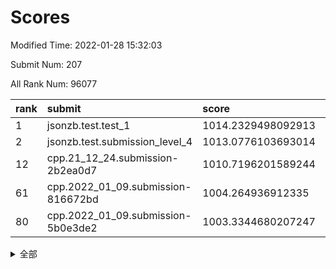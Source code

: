 # Scores

Modified Time: 2022-01-28 15:32:03

Submit Num: 207

All Rank Num: 96077

| rank |               submit               |       score        |       sigma        | pk_num |
| :--- | :--------------------------------- | :----------------- | :----------------- | :----- |
| 1    | jsonzb.test.test_1                 | 1014.2329498092913 | 0.8149378773250014 | 1859   |
| 2    | jsonzb.test.submission_level_4     | 1013.0776103693014 | 0.7812787657707148 | 1857   |
| 12   | cpp.21_12_24.submission-2b2ea0d7   | 1010.7196201589244 | 0.7530131565293395 | 1854   |
| 61   | cpp.2022_01_09.submission-816672bd | 1004.264936912335  | 0.7215052591539913 | 1856   |
| 80   | cpp.2022_01_09.submission-5b0e3de2 | 1003.3344680207247 | 0.7110702791644773 | 1860   |


<details>
<summary>全部</summary>

| rank |                 submit                 |       score        |       sigma        | pk_num |
| :--- | :------------------------------------- | :----------------- | :----------------- | :----- |
| 1    | jsonzb.test.test_1                     | 1014.2329498092913 | 0.8149378773250014 | 1859   |
| 2    | jsonzb.test.submission_level_4         | 1013.0776103693014 | 0.7812787657707148 | 1857   |
| 3    | gobigger.level_3.submission_level_3_9  | 1012.3035704773682 | 0.775260469952814  | 1854   |
| 4    | gobigger.level_3.submission_level_3_5  | 1011.8501110913484 | 0.7825475874189393 | 1859   |
| 5    | gobigger.level_3.submission_level_3_27 | 1011.4093348100845 | 0.7403070163079611 | 1857   |
| 6    | gobigger.level_3.submission_level_3_31 | 1011.3332814144298 | 0.7746415562853247 | 1862   |
| 7    | gobigger.level_3.submission_level_3_13 | 1011.1990552783752 | 0.7572004767108439 | 1857   |
| 8    | gobigger.level_3.submission_level_3_39 | 1010.9328475212538 | 0.758846667148221  | 1850   |
| 9    | gobigger.level_3.submission_level_3_17 | 1010.9006889955082 | 0.7806992690302375 | 1858   |
| 10   | gobigger.level_3.submission_level_3_0  | 1010.815549076597  | 0.7429651956671711 | 1855   |
| 11   | gobigger.level_3.submission_level_3_25 | 1010.8127324250896 | 0.7625638665097054 | 1859   |
| 12   | cpp.21_12_24.submission-2b2ea0d7       | 1010.7196201589244 | 0.7530131565293395 | 1854   |
| 13   | gobigger.level_3.submission_level_3_21 | 1010.5934635450956 | 0.7591884579720248 | 1857   |
| 14   | gobigger.level_3.submission_level_3_2  | 1010.4328926576933 | 0.7561656656538964 | 1856   |
| 15   | gobigger.level_3.submission_level_3_42 | 1010.319092100498  | 0.7825546338228242 | 1857   |
| 16   | gobigger.level_3.submission_level_3_16 | 1010.1304556015742 | 0.767235678682014  | 1852   |
| 17   | gobigger.level_3.submission_level_3_8  | 1010.0488838925822 | 0.7540402290908712 | 1860   |
| 18   | gobigger.level_3.submission_level_3_32 | 1009.9745117604288 | 0.767796846130745  | 1858   |
| 19   | gobigger.level_3.submission_level_3_4  | 1009.8918159538408 | 0.7561410413985316 | 1858   |
| 20   | gobigger.level_3.submission_level_3_6  | 1009.75901559624   | 0.7583931308237529 | 1857   |
| 21   | gobigger.level_3.submission_level_3_40 | 1009.7501940038443 | 0.7486238711277818 | 1865   |
| 22   | gobigger.level_3.submission_level_3_10 | 1009.7297948216307 | 0.7393407208497771 | 1857   |
| 23   | gobigger.level_3.submission_level_3_37 | 1009.7147615761218 | 0.7622683095613563 | 1858   |
| 24   | gobigger.level_3.submission_level_3_45 | 1009.7138622478379 | 0.7617047044448806 | 1854   |
| 25   | gobigger.level_3.submission_level_3_43 | 1009.667231147336  | 0.7556896931878594 | 1859   |
| 26   | gobigger.level_3.submission_level_3_34 | 1009.6519537762312 | 0.7654426402136488 | 1856   |
| 27   | gobigger.level_3.submission_level_3_38 | 1009.6397092543662 | 0.7639106716967111 | 1857   |
| 28   | gobigger.level_3.submission_level_3_22 | 1009.6293248348667 | 0.751956281986067  | 1855   |
| 29   | gobigger.level_3.submission_level_3_11 | 1009.6009725136613 | 0.7501009873386161 | 1861   |
| 30   | gobigger.level_3.submission_level_3_47 | 1009.5910240685882 | 0.732349011090987  | 1864   |
| 31   | gobigger.level_3.submission_level_3_49 | 1009.5877783795972 | 0.7604851540973315 | 1857   |
| 32   | gobigger.level_3.submission_level_3_7  | 1009.5775931447472 | 0.7527157498846694 | 1850   |
| 33   | gobigger.level_3.submission_level_3_18 | 1009.560115953185  | 0.7606673560608428 | 1859   |
| 34   | gobigger.level_3.submission_level_3_20 | 1009.5547136323642 | 0.7613327879577031 | 1858   |
| 35   | gobigger.level_3.submission_level_3_29 | 1009.5119617877771 | 0.7499189181254672 | 1855   |
| 36   | gobigger.level_3.submission_level_3_12 | 1009.4759894870607 | 0.7488126969308165 | 1862   |
| 37   | gobigger.level_3.submission_level_3_19 | 1009.4446767412121 | 0.7454129154174298 | 1855   |
| 38   | gobigger.level_3.submission_level_3_30 | 1009.4280879693175 | 0.7449642462747275 | 1861   |
| 39   | gobigger.level_3.submission_level_3_28 | 1009.3855021032305 | 0.7380159660885    | 1859   |
| 40   | gobigger.level_3.submission_level_3_3  | 1009.2134646983756 | 0.7598557887980852 | 1853   |
| 41   | gobigger.level_3.submission_level_3_26 | 1009.1978816872153 | 0.7488553798092027 | 1851   |
| 42   | gobigger.level_3.submission_level_3_24 | 1009.0866490462264 | 0.74358465262933   | 1862   |
| 43   | gobigger.level_3.submission_level_3_14 | 1008.9850601129807 | 0.7614947241600948 | 1862   |
| 44   | gobigger.level_3.submission_level_3_36 | 1008.9477093833689 | 0.7451295517734915 | 1859   |
| 45   | gobigger.level_3.submission_level_3_23 | 1008.9302450152836 | 0.736116853480213  | 1860   |
| 46   | gobigger.level_3.submission_level_3_1  | 1008.7556148527137 | 0.7343969612476361 | 1859   |
| 47   | gobigger.level_3.submission_level_3_15 | 1008.6772176650155 | 0.7416040179483939 | 1858   |
| 48   | gobigger.level_3.submission_level_3_35 | 1008.6756326577204 | 0.7626321148582214 | 1862   |
| 49   | gobigger.level_3.submission_level_3_41 | 1008.6656062834404 | 0.7545062973419553 | 1852   |
| 50   | gobigger.level_3.submission_level_3_44 | 1008.5229919653444 | 0.7436461577957826 | 1857   |
| 51   | gobigger.level_3.submission_level_3_48 | 1008.5131028009027 | 0.7498038954817016 | 1855   |
| 52   | gobigger.level_3.submission_level_3_46 | 1007.9282910560083 | 0.7197751492526668 | 1860   |
| 53   | gobigger.level_3.submission_level_3_33 | 1007.8480344303447 | 0.7471370401694423 | 1857   |
| 54   | gobigger.level_1.submission_level_1_32 | 1005.5314770950881 | 0.7258303674570987 | 1852   |
| 55   | gobigger.level_1.submission_level_1_45 | 1004.8636795173845 | 0.7118659658341197 | 1855   |
| 56   | gobigger.level_1.submission_level_1_5  | 1004.7450974049005 | 0.7130038377885423 | 1853   |
| 57   | gobigger.level_1.submission_level_1_3  | 1004.46776284592   | 0.7199246119024877 | 1855   |
| 58   | gobigger.level_1.submission_level_1_21 | 1004.4106473601208 | 0.7277304455003402 | 1857   |
| 59   | gobigger.level_1.submission_level_1_6  | 1004.344134390681  | 0.7235393272427395 | 1856   |
| 60   | gobigger.level_1.submission_level_1_0  | 1004.3080936021482 | 0.7250467010975259 | 1857   |
| 61   | cpp.2022_01_09.submission-816672bd     | 1004.264936912335  | 0.7215052591539913 | 1856   |
| 62   | gobigger.level_1.submission_level_1_20 | 1004.1779793128046 | 0.7330562251092667 | 1862   |
| 63   | gobigger.level_1.submission_level_1_24 | 1004.1363445950838 | 0.7122745191844068 | 1858   |
| 64   | gobigger.level_1.submission_level_1_39 | 1004.1123469091245 | 0.7260285862754555 | 1859   |
| 65   | gobigger.level_1.submission_level_1_16 | 1004.0241006741754 | 0.7198568898636497 | 1854   |
| 66   | gobigger.level_1.submission_level_1_11 | 1003.9600047792824 | 0.7127630909788142 | 1852   |
| 67   | gobigger.level_1.submission_level_1_13 | 1003.892537353869  | 0.711024741875668  | 1856   |
| 68   | gobigger.level_1.submission_level_1_48 | 1003.8378663856505 | 0.720367295885141  | 1859   |
| 69   | gobigger.level_1.submission_level_1_49 | 1003.7907814801906 | 0.7205888074978111 | 1862   |
| 70   | gobigger.level_1.submission_level_1_17 | 1003.7701075672472 | 0.7140723561789621 | 1854   |
| 71   | gobigger.level_1.submission_level_1_28 | 1003.6636536377331 | 0.7177467162918268 | 1856   |
| 72   | gobigger.level_1.submission_level_1_34 | 1003.5250417277348 | 0.70793088536805   | 1859   |
| 73   | gobigger.level_1.submission_level_1_15 | 1003.4806121962881 | 0.7049187155088606 | 1857   |
| 74   | gobigger.level_1.submission_level_1_7  | 1003.4805647478425 | 0.7096724912401604 | 1853   |
| 75   | gobigger.level_1.submission_level_1_18 | 1003.4529032029488 | 0.7186173024465877 | 1857   |
| 76   | gobigger.level_1.submission_level_1_8  | 1003.4377992049239 | 0.7203823435848054 | 1857   |
| 77   | gobigger.level_1.submission_level_1_36 | 1003.380032650444  | 0.709096858224236  | 1857   |
| 78   | gobigger.level_1.submission_level_1_22 | 1003.3691896777439 | 0.7207895308555906 | 1858   |
| 79   | gobigger.level_1.submission_level_1_29 | 1003.3558859994754 | 0.7150688472374008 | 1856   |
| 80   | cpp.2022_01_09.submission-5b0e3de2     | 1003.3344680207247 | 0.7110702791644773 | 1860   |
| 81   | gobigger.level_1.submission_level_1_42 | 1003.2717831550713 | 0.7173919420420343 | 1857   |
| 82   | gobigger.level_1.submission_level_1_2  | 1003.2680182114486 | 0.714210658598091  | 1860   |
| 83   | gobigger.level_1.submission_level_1_9  | 1003.2471973303997 | 0.7153742543881645 | 1852   |
| 84   | gobigger.level_1.submission_level_1_12 | 1003.1748392193716 | 0.7186327665702216 | 1853   |
| 85   | gobigger.level_1.submission_level_1_33 | 1003.0634685696526 | 0.7135424217922393 | 1851   |
| 86   | gobigger.level_1.submission_level_1_35 | 1002.9761521072614 | 0.7156245812029743 | 1861   |
| 87   | gobigger.level_1.submission_level_1_1  | 1002.9742353673205 | 0.7146434151239877 | 1858   |
| 88   | gobigger.level_1.submission_level_1_41 | 1002.9486314657912 | 0.7149343879119231 | 1862   |
| 89   | gobigger.level_1.submission_level_1_27 | 1002.9476617160415 | 0.7072490295668827 | 1854   |
| 90   | gobigger.level_1.submission_level_1_37 | 1002.86081790156   | 0.7127419560835995 | 1856   |
| 91   | gobigger.level_1.submission_level_1_31 | 1002.8271002468533 | 0.7176068060408609 | 1856   |
| 92   | gobigger.level_1.submission_level_1_43 | 1002.7809129414733 | 0.7104556395678413 | 1856   |
| 93   | gobigger.level_1.submission_level_1_46 | 1002.7343416858638 | 0.7036982244027375 | 1849   |
| 94   | gobigger.level_1.submission_level_1_25 | 1002.7284658013492 | 0.7163137243149171 | 1853   |
| 95   | gobigger.level_1.submission_level_1_30 | 1002.6893922787897 | 0.7096197209812719 | 1854   |
| 96   | gobigger.level_1.submission_level_1_44 | 1002.6276485503976 | 0.7163846031978961 | 1859   |
| 97   | gobigger.level_1.submission_level_1_26 | 1002.6085207264406 | 0.7186104971075343 | 1855   |
| 98   | gobigger.level_1.submission_level_1_40 | 1002.5339517098605 | 0.7081970675616991 | 1859   |
| 99   | gobigger.level_1.submission_level_1_14 | 1002.3490589128256 | 0.7196492823649849 | 1849   |
| 100  | gobigger.level_1.submission_level_1_19 | 1002.2484427014549 | 0.7080067835191032 | 1857   |
| 101  | gobigger.level_1.submission_level_1_23 | 1002.1817700801759 | 0.7234879763657516 | 1857   |
| 102  | gobigger.level_1.submission_level_1_10 | 1002.1470577270699 | 0.7234163261830932 | 1858   |
| 103  | gobigger.level_1.submission_level_1_4  | 1002.0212358384915 | 0.7148822473625448 | 1859   |
| 104  | gobigger.level_1.submission_level_1_47 | 1001.8654534742407 | 0.7100416719191216 | 1858   |
| 105  | gobigger.level_1.submission_level_1_38 | 1001.2220773211806 | 0.7096891509041285 | 1855   |
| 106  | gobigger.random.submission_random_28   | 997.5524692686867  | 0.704140490403774  | 1855   |
| 107  | gobigger.random.submission_random_14   | 997.2663997233769  | 0.7015662693644903 | 1855   |
| 108  | gobigger.random.submission_random_39   | 997.2359045724992  | 0.7094063884505277 | 1858   |
| 109  | gobigger.random.submission_random_37   | 997.0602744283486  | 0.7090452712220909 | 1858   |
| 110  | gobigger.random.submission_random_27   | 997.0291895320477  | 0.7104379299964673 | 1854   |
| 111  | gobigger.random.submission_random_45   | 997.0140966463446  | 0.7059113561561116 | 1860   |
| 112  | gobigger.random.submission_random_10   | 996.7903477637273  | 0.7066824874742456 | 1859   |
| 113  | gobigger.random.submission_random_29   | 996.6791583493122  | 0.7267951789126538 | 1851   |
| 114  | gobigger.random.submission_random_41   | 996.6762749007133  | 0.7074637895701011 | 1856   |
| 115  | gobigger.random.submission_random_18   | 996.6535968690531  | 0.7086887939135014 | 1854   |
| 116  | gobigger.random.submission_random_11   | 996.6163867754002  | 0.709797719789936  | 1858   |
| 117  | gobigger.random.submission_random_9    | 996.4830502053073  | 0.7190804268725246 | 1857   |
| 118  | gobigger.random.submission_random_6    | 996.4679023646622  | 0.7083927462162156 | 1859   |
| 119  | gobigger.random.submission_random_5    | 996.4189626418308  | 0.7164508779022549 | 1858   |
| 120  | gobigger.random.submission_random_21   | 996.4095709561396  | 0.7089496836735986 | 1855   |
| 121  | gobigger.random.submission_random_38   | 996.3867135093853  | 0.7043916172018932 | 1854   |
| 122  | gobigger.random.submission_random_16   | 996.3540730414119  | 0.7083310998376116 | 1854   |
| 123  | gobigger.random.submission_random_0    | 996.3347140319469  | 0.7099199368594559 | 1861   |
| 124  | gobigger.random.submission_random_34   | 996.2424352459303  | 0.7119270934594487 | 1860   |
| 125  | gobigger.random.submission_random_23   | 996.2165854008505  | 0.7224324976387961 | 1854   |
| 126  | gobigger.random.submission_random_48   | 996.1795322917523  | 0.7111822246192019 | 1856   |
| 127  | gobigger.random.submission_random_17   | 996.1748222147093  | 0.7143620257643647 | 1856   |
| 128  | gobigger.random.submission_random_40   | 996.1464412852644  | 0.7099158824692324 | 1860   |
| 129  | gobigger.random.submission_random_12   | 996.0472177700312  | 0.7057445288964572 | 1850   |
| 130  | gobigger.random.submission_random_30   | 996.0434842921755  | 0.7092979174586473 | 1857   |
| 131  | gobigger.random.submission_random_46   | 995.9252574361605  | 0.7242461346020374 | 1857   |
| 132  | gobigger.random.submission_random_49   | 995.88332072015    | 0.7136010171071917 | 1856   |
| 133  | gobigger.random.submission_random_26   | 995.863651010004   | 0.7020406737047356 | 1854   |
| 134  | gobigger.random.submission_random_36   | 995.793107270209   | 0.7095786913003486 | 1857   |
| 135  | gobigger.random.submission_random_19   | 995.6865281716014  | 0.7162182545601826 | 1851   |
| 136  | gobigger.random.submission_random_43   | 995.6038956729234  | 0.7127072730995839 | 1856   |
| 137  | gobigger.random.submission_random_8    | 995.5780240263509  | 0.7178350881322245 | 1852   |
| 138  | gobigger.random.submission_random_42   | 995.5575348104311  | 0.6972772993093086 | 1857   |
| 139  | gobigger.random.submission_random_31   | 995.5253552294085  | 0.7152617742476746 | 1858   |
| 140  | gobigger.random.submission_random_35   | 995.4985925283967  | 0.7144259403979402 | 1859   |
| 141  | gobigger.random.submission_random_24   | 995.4514816313705  | 0.7218490474185437 | 1856   |
| 142  | gobigger.random.submission_random_44   | 995.3956754566391  | 0.715928367963685  | 1855   |
| 143  | gobigger.random.submission_random_7    | 995.3699639673183  | 0.7249266187552925 | 1859   |
| 144  | gobigger.random.submission_random_4    | 995.2242419220113  | 0.7283828621862146 | 1862   |
| 145  | gobigger.random.submission_random_25   | 995.0941019814952  | 0.7106042310613055 | 1859   |
| 146  | gobigger.random.submission_random_1    | 995.0828005839464  | 0.6989460689197017 | 1854   |
| 147  | gobigger.random.submission_random_2    | 995.0770749270229  | 0.701179464138234  | 1857   |
| 148  | gobigger.random.submission_random_22   | 995.0750801273018  | 0.7222719953079513 | 1859   |
| 149  | gobigger.random.submission_random_33   | 994.9776596898461  | 0.719231722834583  | 1856   |
| 150  | gobigger.random.submission_random_15   | 994.9561619866038  | 0.7226813319225753 | 1855   |
| 151  | gobigger.random.submission_random_3    | 994.8822511358275  | 0.70284900248925   | 1854   |
| 152  | gobigger.random.submission_random_32   | 994.8604987519692  | 0.7272569022450751 | 1854   |
| 153  | gobigger.random.submission_random_47   | 994.826162309653   | 0.7165739874217874 | 1854   |
| 154  | gobigger.random.submission_random_20   | 994.81575296063    | 0.7142274398201522 | 1862   |
| 155  | gobigger.random.submission_random_13   | 994.8001456745777  | 0.7202005051178975 | 1859   |
| 156  | gobigger.level_2.submission_level_2_25 | 994.3554051896698  | 0.7358243962562506 | 1861   |
| 157  | gobigger.level_2.submission_level_2_40 | 993.6835838830563  | 0.7217067338727856 | 1859   |
| 158  | gobigger.level_2.submission_level_2_10 | 993.5105147647904  | 0.7447566121909281 | 1857   |
| 159  | gobigger.level_2.submission_level_2_46 | 993.4424635488044  | 0.7354458377805708 | 1857   |
| 160  | gobigger.level_2.submission_level_2_22 | 993.4210014944141  | 0.7314465489633909 | 1858   |
| 161  | gobigger.level_2.submission_level_2_26 | 993.3381522570891  | 0.7287621861205249 | 1856   |
| 162  | gobigger.level_2.submission_level_2_32 | 993.3231273926749  | 0.7385723905004012 | 1860   |
| 163  | gobigger.level_2.submission_level_2_23 | 993.2694469726362  | 0.7277065033162666 | 1854   |
| 164  | gobigger.level_2.submission_level_2_17 | 993.2576406753566  | 0.7353731406341274 | 1855   |
| 165  | gobigger.level_2.submission_level_2_19 | 993.2547021501786  | 0.7466628418753551 | 1854   |
| 166  | gobigger.level_2.submission_level_2_48 | 993.1874507398605  | 0.7604003933318294 | 1862   |
| 167  | gobigger.level_2.submission_level_2_34 | 993.1187686468215  | 0.757449722996173  | 1860   |
| 168  | gobigger.level_2.submission_level_2_16 | 993.0801250018324  | 0.7338525164803972 | 1856   |
| 169  | gobigger.level_2.submission_level_2_0  | 992.9987711248413  | 0.7488519750325255 | 1854   |
| 170  | gobigger.level_2.submission_level_2_3  | 992.8207175112287  | 0.731528242147053  | 1856   |
| 171  | gobigger.level_2.submission_level_2_36 | 992.6918424364876  | 0.7590452415945935 | 1859   |
| 172  | gobigger.level_2.submission_level_2_31 | 992.6875549676522  | 0.733797754185895  | 1855   |
| 173  | gobigger.level_2.submission_level_2_29 | 992.6379588143454  | 0.7457409365486439 | 1857   |
| 174  | gobigger.level_2.submission_level_2_15 | 992.5950473054793  | 0.7786178108915762 | 1852   |
| 175  | gobigger.level_2.submission_level_2_6  | 992.4780332777409  | 0.7599888153927262 | 1855   |
| 176  | gobigger.level_2.submission_level_2_9  | 992.4526446285927  | 0.7359680375932435 | 1857   |
| 177  | gobigger.level_2.submission_level_2_1  | 992.4008758041074  | 0.7430857169690072 | 1857   |
| 178  | gobigger.level_2.submission_level_2_39 | 992.1551742452766  | 0.7404728911793804 | 1857   |
| 179  | gobigger.level_2.submission_level_2_18 | 992.116457275757   | 0.7543740288779988 | 1854   |
| 180  | gobigger.level_2.submission_level_2_49 | 992.0226894605835  | 0.7666932845467271 | 1855   |
| 181  | gobigger.level_2.submission_level_2_33 | 992.0225491979372  | 0.7420972626139181 | 1851   |
| 182  | gobigger.level_2.submission_level_2_27 | 992.0154751921568  | 0.738481486644425  | 1860   |
| 183  | gobigger.level_2.submission_level_2_2  | 991.9671354729534  | 0.7422456450682489 | 1857   |
| 184  | gobigger.level_2.submission_level_2_14 | 991.9612418502101  | 0.7590696142695128 | 1855   |
| 185  | gobigger.level_2.submission_level_2_30 | 991.8981685276473  | 0.7488659947919774 | 1854   |
| 186  | gobigger.level_2.submission_level_2_35 | 991.8789112612491  | 0.7399659825747598 | 1858   |
| 187  | gobigger.level_2.submission_level_2_4  | 991.8187391758792  | 0.7473134075268653 | 1854   |
| 188  | gobigger.level_2.submission_level_2_37 | 991.7493091729449  | 0.7578374855808623 | 1855   |
| 189  | gobigger.level_2.submission_level_2_43 | 991.69027846162    | 0.749700602065187  | 1856   |
| 190  | gobigger.level_2.submission_level_2_13 | 991.5945667576237  | 0.7579500549710859 | 1857   |
| 191  | gobigger.level_2.submission_level_2_12 | 991.5239367034186  | 0.767484771367195  | 1861   |
| 192  | gobigger.level_2.submission_level_2_41 | 991.5172196248685  | 0.7672083737360547 | 1854   |
| 193  | gobigger.level_2.submission_level_2_8  | 991.4695873942178  | 0.7651721586782844 | 1867   |
| 194  | gobigger.level_2.submission_level_2_42 | 991.4293031479424  | 0.7551198882532446 | 1857   |
| 195  | gobigger.level_2.submission_level_2_21 | 991.257881805382   | 0.7742681236581112 | 1856   |
| 196  | gobigger.level_2.submission_level_2_38 | 991.2021018478117  | 0.7510582017797394 | 1853   |
| 197  | gobigger.level_2.submission_level_2_24 | 991.008489871218   | 0.7681076912257268 | 1853   |
| 198  | gobigger.level_2.submission_level_2_45 | 990.8659042571161  | 0.7443866195632618 | 1853   |
| 199  | gobigger.level_2.submission_level_2_28 | 990.7837754889106  | 0.7507863784617215 | 1852   |
| 200  | gobigger.level_2.submission_level_2_44 | 990.7578572544156  | 0.7605711842355612 | 1855   |
| 201  | gobigger.level_2.submission_level_2_20 | 990.725120146601   | 0.7802373193389642 | 1854   |
| 202  | gobigger.level_2.submission_level_2_5  | 990.6606260723796  | 0.7537374250660365 | 1857   |
| 203  | gobigger.level_2.submission_level_2_7  | 990.3943095542132  | 0.7543129284525564 | 1848   |
| 204  | gobigger.level_2.submission_level_2_47 | 989.7755709743299  | 0.7710069883690066 | 1856   |
| 205  | gobigger.level_2.submission_level_2_11 | 989.6831555779297  | 0.7985891667799674 | 1851   |
| 206  | gobigger.none.submission_none_1        | 977.3638123809856  | 1.227252766397731  | 1860   |
| 207  | gobigger.none.submission_none_0        | 976.3161098028478  | 1.3392159485250161 | 1859   |

</details>
